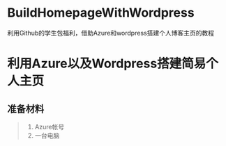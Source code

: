 # BuildHomepageWithWordpress
利用Github的学生包福利，借助Azure和wordpress搭建个人博客主页的教程

# 利用Azure以及Wordpress搭建简易个人主页
## 准备材料
> 1. Azure帐号
> 2. 一台电脑
